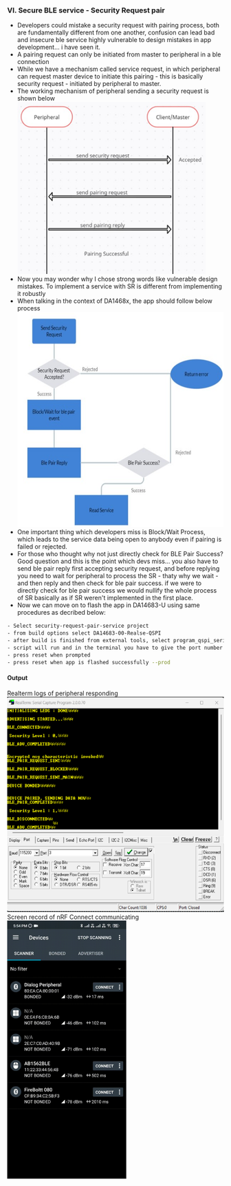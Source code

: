 ### VI. Secure BLE service - Security Request pair
-  Developers could mistake a security request with pairing process, both are fundamentally different from one another, confusion can lead bad and insecure ble service highly vulnerable to design mistakes in app development... i have seen it.
-  A pairing request can only be initiated from master to peripheral in a ble connection
-  While we have a mechanism called service request, in which peripheral can request master device to initiate this pairing - this is basically security request - initiated by peripheral to master.
-  The working mechanism of peripheral sending a security request is shown below
        <img src="/images/6.1.png"  height="400">
-  Now you may wonder why I chose strong words like vulnerable design mistakes. To implement a service with SR is different from implementing it robustly
-  When talking in the context of DA1468x, the app should follow below process
        <img src="/images/6.2.jpg"  height="500">
-  One important thing which developers miss is Block/Wait Process, which leads to the service data being open to anybody even if pairing is failed or rejected.
-  For those who thought why not just directly check for BLE Pair Success? Good question and this is the point which devs miss... you also have to send ble pair reply first accepting security request, and before replying you need to wait for peripheral to process the SR - thaty why we wait - and then reply and then check for ble pair success. if we were to directly check for ble pair success we would nullify the whole process of SR basically as if SR weren't implemented in the first place.
-  Now we can move on to flash the app in DA14683-U using same procedures as decribed below:
  ```sh
  - Select security-request-pair-service project
  - from build options select DA14683-00-Realse-QSPI
  - after build is finished from external tools, select program_qspi_serial_win
  - script will run and in the terminal you have to give the port number for connected DA14683-U
  - press reset when prompted
  - press reset when app is flashed successfully --prod
 ```

#### Output
Realterm logs of peripheral responding  
<img src="/images/security%20request%20service/1.png"  height="500">  
Screen record of nRF Connect communicating  
<img src="/images/security%20request%20service/v1.gif"  height="600"> 